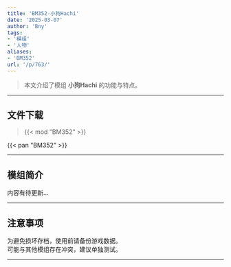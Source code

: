 ```yaml
---
title: 'BM352-小狗Hachi'
date: '2025-03-07'
author: 'Bny'
tags:
- '模组'
- '人物'
aliases:
- 'BM352'
url: '/p/763/'
---
```


> 本文介绍了模组 **小狗Hachi** 的功能与特点。

---

## 文件下载  

> {{< mod "BM352" >}}  

{{< pan "BM352" >}}  

---

## 模组简介

>  
内容有待更新...  

---

## 注意事项

>  
为避免损坏存档，使用前请备份游戏数据。  
可能与其他模组存在冲突，建议单独测试。  

---

